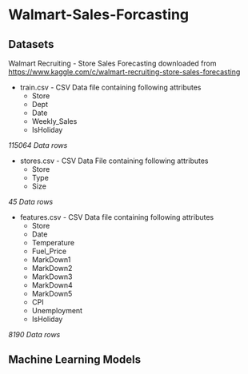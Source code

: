 # Walmart-Sales-Forcasting

## Datasets
Walmart Recruiting - Store Sales Forecasting downloaded from https://www.kaggle.com/c/walmart-recruiting-store-sales-forecasting

- train.csv - CSV Data file containing following attributes
  - Store
  - Dept
  - Date
  - Weekly_Sales
  - IsHoliday
 
*115064 Data rows*

- stores.csv - CSV Data File containing following attributes
  - Store
  - Type
  - Size
 
*45 Data rows*

- features.csv - CSV Data file containing following attributes
  - Store
  - Date
  - Temperature
  - Fuel_Price
  - MarkDown1
  - MarkDown2
  - MarkDown3
  - MarkDown4
  - MarkDown5
  - CPI
  - Unemployment
  - IsHoliday
 
*8190 Data rows*


## Machine Learning Models
